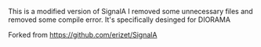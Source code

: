 This is a modified version of SignalA
I removed some unnecessary files and removed some compile error.
It's specifically desinged for DIORAMA

Forked from https://github.com/erizet/SignalA
